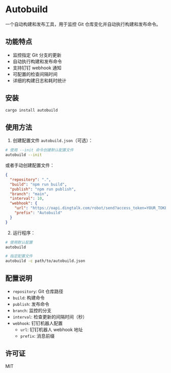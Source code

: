 # Autobuild

一个自动构建和发布工具，用于监控 Git 仓库变化并自动执行构建和发布命令。

## 功能特点

- 监控指定 Git 分支的更新
- 自动执行构建和发布命令
- 支持钉钉 webhook 通知
- 可配置的检查间隔时间
- 详细的构建日志和耗时统计

## 安装

```bash
cargo install autobuild
```

## 使用方法

1. 创建配置文件 `autobuild.json`（可选）：

```bash
# 使用 --init 命令创建默认配置文件
autobuild --init
```

或者手动创建配置文件：

```json
{
  "repository": ".",
  "build": "npm run build",
  "publish": "npm run publish",
  "branch": "main",
  "interval": 10,
  "webhook": {
    "url": "https://oapi.dingtalk.com/robot/send?access_token=YOUR_TOKEN",
    "prefix": "Autobuild"
  }
}
```

2. 运行程序：

```bash
# 使用默认配置
autobuild

# 指定配置文件
autobuild -c path/to/autobuild.json
```

## 配置说明

- `repository`: Git 仓库路径
- `build`: 构建命令
- `publish`: 发布命令
- `branch`: 监控的分支
- `interval`: 检查更新的间隔时间（秒）
- `webhook`: 钉钉机器人配置
  - `url`: 钉钉机器人 webhook 地址
  - `prefix`: 消息前缀

## 许可证

MIT
